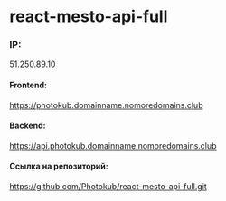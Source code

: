 # react-mesto-api-full


### IP:
51.250.89.10  
#### Frontend:
https://photokub.domainname.nomoredomains.club  
#### Backend:
https://api.photokub.domainname.nomoredomains.club  
#### Ссылка на репозиторий:
https://github.com/Photokub/react-mesto-api-full.git 
